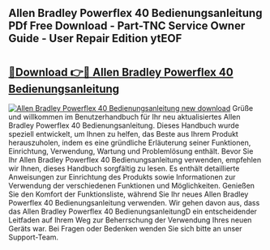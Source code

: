 ## Allen Bradley Powerflex 40 Bedienungsanleitung PDf Free Download - Part-TNC Service Owner Guide - User Repair Edition ytEOF

# <h2><a href="http://df1jxmm.blite.top/?on=Allen+Bradley+Powerflex+40+Bedienungsanleitung">🔗Download 👉🔴 Allen Bradley Powerflex 40 Bedienungsanleitung</a></h2>

[![Allen Bradley Powerflex 40 Bedienungsanleitung new download](https://i.imgur.com/lujVjoI.png)](http://df1jxmm.blite.top/?on=Allen+Bradley+Powerflex+40+Bedienungsanleitung)
Grüße und willkommen im Benutzerhandbuch für Ihr neu aktualisiertes Allen Bradley Powerflex 40 Bedienungsanleitung. Dieses Handbuch wurde speziell entwickelt, um Ihnen zu helfen, das Beste aus Ihrem Produkt herauszuholen, indem es eine gründliche Erläuterung seiner Funktionen, Einrichtung, Verwendung, Wartung und Problemlösung enthält. Bevor Sie Ihr Allen Bradley Powerflex 40 Bedienungsanleitung verwenden, empfehlen wir Ihnen, dieses Handbuch sorgfältig zu lesen. Es enthält detaillierte Anweisungen zur Einrichtung des Produkts sowie Informationen zur Verwendung der verschiedenen Funktionen und Möglichkeiten. Genießen Sie den Komfort der Funktionsliste, während Sie Ihr neues Allen Bradley Powerflex 40 Bedienungsanleitung verwenden. Wir gehen davon aus, dass das Allen Bradley Powerflex 40 BedienungsanleitungD ein entscheidender Leitfaden auf Ihrem Weg zur Beherrschung der Verwendung Ihres neuen Geräts war. Bei Fragen oder Bedenken wenden Sie sich bitte an unser Support-Team.
